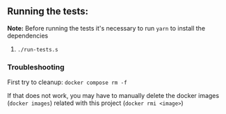 ## Running the tests:
**Note:** Before running the tests it's necessary to run `yarn` to install the dependencies
1. `./run-tests.s`

### Troubleshooting
First try to cleanup: `docker compose rm -f`

If that does not work, you may have to manually delete the docker images (`docker images`) related with this project (`docker rmi <image>`)